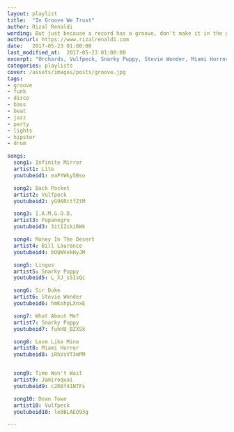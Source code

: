 ```yaml
---
layout: playlist
title:  "In Groove We Trust"
author: Rizal Renaldi
wording: But just because a record has a groove, don't make it in the groove. But you can tell right away at letter A when the people start to move.
authorurl: https://www.rizalrenaldi.com
date:   2017-05-23 01:00:00
last_modified_at:  2017-05-23 01:00:00
excerpt: "Orchards, Vulfpeck, Snarky Puppy, Stevie Wonder, Miami Horror"
categories: playlists
cover: /assets/images/posts/groove.jpg
tags:  
- groove
- funk
- disco
- bass
- beat
- jazz
- party
- lights
- hipster
- drum

songs:
  song1: Infinite Mirror
  artist1: Lite
  youtubeid1: eaPYWky5Bso

  song2: Back Pocket
  artist2: Vulfpeck
  youtubeid2: yG96RttfZtM

  song3: I.A.M.G.O.D.
  artist3: Papanegro
  youtubeid3: 3itIZskiRWk

  song4: Money In The Desert
  artist4: Bill Laurence
  youtubeid4: bOQWVekHyJM

  song5: Lingus
  artist5: Snarky Puppy
  youtubeid5: L_XJ_s5IsQc

  song6: Sir Duke
  artist6: Stevie Wonder
  youtubeid6: hmKshpLXnxE

  song7: What About Me?
  artist7: Snarky Puppy
  youtubeid7: fuhHU_BZXSk

  song8: Love Like Mine
  artist8: Miami Horror
  youtubeid8: iRhVsVT3mPM


  song9: Time Won't Wait
  artist9: Jamiroquai
  youtubeid9: c2R8f41NTFs

  song10: Dean Town
  artist10: Vulfpeck
  youtubeid10: le0BLAEO93g

---
```

